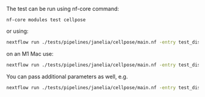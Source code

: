 The test can be run using nf-core command:

`nf-core modules test cellpose`

or using:
```bash
nextflow run ./tests/pipelines/janelia/cellpose/main.nf -entry test_distributed_cellpose_with_dask -c ./tests/config/nf-test.config -c ./tests/pipelines/janelia/cellpose/nextflow.config -profile docker
```

on an M1 Mac use:
```bash
nextflow run ./tests/pipelines/janelia/cellpose/main.nf -entry test_distributed_cellpose_with_dask -c ./tests/config/nf-test.config -c ./tests/pipelines/janelia/cellpose/nextflow.config -profile docker --runtime_opts "--platform linux/arm64"
```

You can pass additional parameters as well, e.g.
```bash
nextflow run ./tests/pipelines/janelia/cellpose/main.nf -entry test_distributed_cellpose_with_dask -c ./tests/config/nf-test.config -c ./tests/pipelines/janelia/cellpose/nextflow.config -profile docker --runtime_opts "--platform linux/arm64" --output_image_name seg.tif --output_blocksize 0,0,0
```
